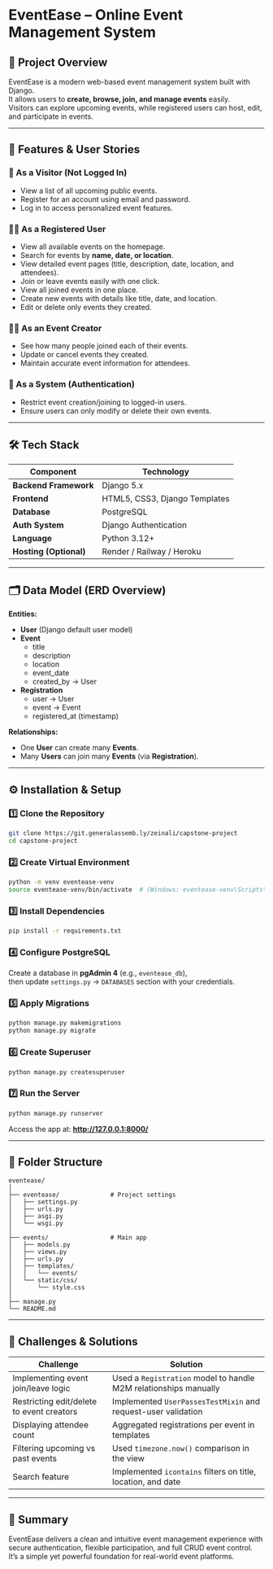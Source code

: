 # EventEase – Online Event Management System

## 📘 Project Overview
EventEase is a modern web-based event management system built with Django.  
It allows users to **create, browse, join, and manage events** easily.  
Visitors can explore upcoming events, while registered users can host, edit, and participate in events.

---

## 🧩 Features & User Stories

### 👥 As a Visitor (Not Logged In)
- View a list of all upcoming public events.  
- Register for an account using email and password.  
- Log in to access personalized event features.

### 🙋‍♀️ As a Registered User
- View all available events on the homepage.  
- Search for events by **name, date, or location**.  
- View detailed event pages (title, description, date, location, and attendees).  
- Join or leave events easily with one click.  
- View all joined events in one place.  
- Create new events with details like title, date, and location.  
- Edit or delete only events they created.

### 🧑‍💼 As an Event Creator
- See how many people joined each of their events.  
- Update or cancel events they created.  
- Maintain accurate event information for attendees.

### 🔐 As a System (Authentication)
- Restrict event creation/joining to logged-in users.  
- Ensure users can only modify or delete their own events.

---

## 🛠️ Tech Stack

| Component | Technology |
|------------|-------------|
| **Backend Framework** | Django 5.x |
| **Frontend** | HTML5, CSS3, Django Templates |
| **Database** | PostgreSQL |
| **Auth System** | Django Authentication |
| **Language** | Python 3.12+ |
| **Hosting (Optional)** | Render / Railway / Heroku |

---

## 🗂️ Data Model (ERD Overview)

**Entities:**
- **User** (Django default user model)
- **Event**
  - title
  - description
  - location
  - event_date
  - created_by → User
- **Registration**
  - user → User
  - event → Event
  - registered_at (timestamp)

**Relationships:**
- One **User** can create many **Events**.
- Many **Users** can join many **Events** (via **Registration**).

---

## ⚙️ Installation & Setup

### 1️⃣ Clone the Repository
```bash
git clone https://git.generalassemb.ly/zeinali/capstone-project
cd capstone-project
```

### 2️⃣ Create Virtual Environment
```bash
python -m venv eventease-venv
source eventease-venv/bin/activate  # (Windows: eventease-venv\Scripts\activate)
```

### 3️⃣ Install Dependencies
```bash
pip install -r requirements.txt
```

### 4️⃣ Configure PostgreSQL
Create a database in **pgAdmin 4** (e.g., `eventease_db`),  
then update `settings.py` → `DATABASES` section with your credentials.

### 5️⃣ Apply Migrations
```bash
python manage.py makemigrations
python manage.py migrate
```

### 6️⃣ Create Superuser
```bash
python manage.py createsuperuser
```

### 7️⃣ Run the Server
```bash
python manage.py runserver
```

Access the app at: **http://127.0.0.1:8000/**

---

## 🧭 Folder Structure

```
eventease/
│
├── eventease/              # Project settings
│   ├── settings.py
│   ├── urls.py
│   ├── asgi.py
│   └── wsgi.py
│
├── events/                 # Main app
│   ├── models.py
│   ├── views.py
│   ├── urls.py
│   ├── templates/
│   │   └── events/
│   └── static/css/
│       └── style.css
│
├── manage.py
└── README.md
```

---

## 🚀 Challenges & Solutions

| Challenge | Solution |
|------------|-----------|
| Implementing event join/leave logic | Used a `Registration` model to handle M2M relationships manually |
| Restricting edit/delete to event creators | Implemented `UserPassesTestMixin` and request-user validation |
| Displaying attendee count | Aggregated registrations per event in templates |
| Filtering upcoming vs past events | Used `timezone.now()` comparison in the view |
| Search feature | Implemented `icontains` filters on title, location, and date |

---

## 🏁 Summary
EventEase delivers a clean and intuitive event management experience with secure authentication, flexible participation, and full CRUD event control.  
It’s a simple yet powerful foundation for real-world event platforms.
